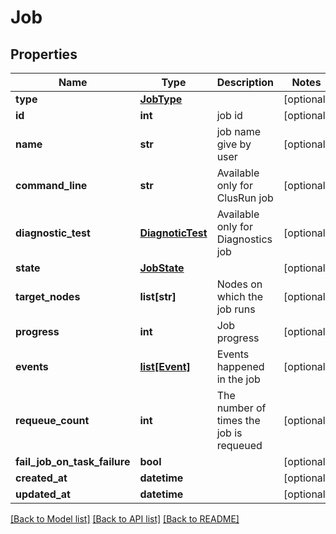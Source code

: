 # Job

## Properties
Name | Type | Description | Notes
------------ | ------------- | ------------- | -------------
**type** | [**JobType**](JobType.md) |  | [optional] 
**id** | **int** | job id | [optional] 
**name** | **str** | job name give by user | [optional] 
**command_line** | **str** | Available only for ClusRun job | [optional] 
**diagnostic_test** | [**DiagnoticTest**](DiagnoticTest.md) | Available only for Diagnostics job | [optional] 
**state** | [**JobState**](JobState.md) |  | [optional] 
**target_nodes** | **list[str]** | Nodes on which the job runs | [optional] 
**progress** | **int** | Job progress | [optional] 
**events** | [**list[Event]**](Event.md) | Events happened in the job | [optional] 
**requeue_count** | **int** | The number of times the job is requeued | [optional] 
**fail_job_on_task_failure** | **bool** |  | [optional] 
**created_at** | **datetime** |  | [optional] 
**updated_at** | **datetime** |  | [optional] 

[[Back to Model list]](../README.md#documentation-for-models) [[Back to API list]](../README.md#documentation-for-api-endpoints) [[Back to README]](../README.md)


